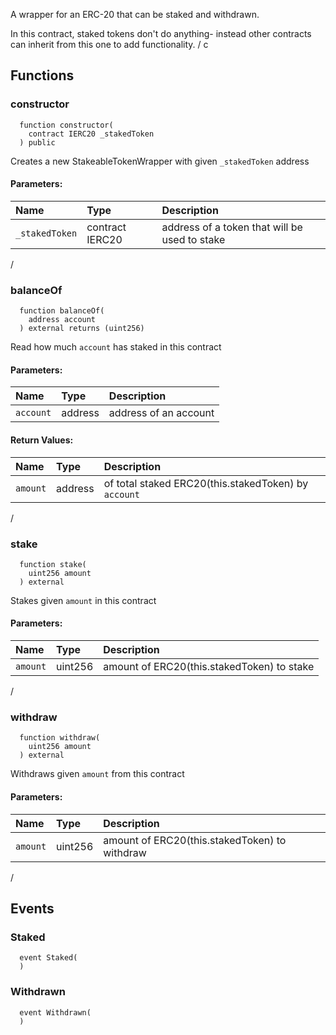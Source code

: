 
A wrapper for an ERC-20 that can be staked and withdrawn.

In this contract, staked tokens don't do anything- instead other
contracts can inherit from this one to add functionality.
/
c

## Functions
### constructor
```solidity
  function constructor(
    contract IERC20 _stakedToken
  ) public
```

Creates a new StakeableTokenWrapper with given `_stakedToken` address


#### Parameters:
| Name | Type | Description                                                          |
| :--- | :--- | :------------------------------------------------------------------- |
|`_stakedToken` | contract IERC20 | address of a token that will be used to stake
/

### balanceOf
```solidity
  function balanceOf(
    address account
  ) external returns (uint256)
```

Read how much `account` has staked in this contract


#### Parameters:
| Name | Type | Description                                                          |
| :--- | :--- | :------------------------------------------------------------------- |
|`account` | address | address of an account

#### Return Values:
| Name                           | Type          | Description                                                                  |
| :----------------------------- | :------------ | :--------------------------------------------------------------------------- |
|`amount`| address | of total staked ERC20(this.stakedToken) by `account`
/
### stake
```solidity
  function stake(
    uint256 amount
  ) external
```

Stakes given `amount` in this contract


#### Parameters:
| Name | Type | Description                                                          |
| :--- | :--- | :------------------------------------------------------------------- |
|`amount` | uint256 | amount of ERC20(this.stakedToken) to stake
/

### withdraw
```solidity
  function withdraw(
    uint256 amount
  ) external
```

Withdraws given `amount` from this contract


#### Parameters:
| Name | Type | Description                                                          |
| :--- | :--- | :------------------------------------------------------------------- |
|`amount` | uint256 | amount of ERC20(this.stakedToken) to withdraw
/

## Events
### Staked
```solidity
  event Staked(
  )
```



### Withdrawn
```solidity
  event Withdrawn(
  )
```



